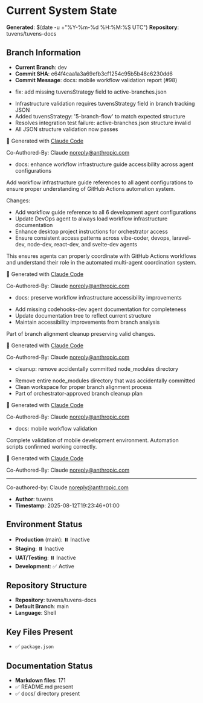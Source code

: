 # Current System State
**Generated**: $(date -u +"%Y-%m-%d %H:%M:%S UTC")
**Repository**: tuvens/tuvens-docs

## Branch Information
- **Current Branch**: dev
- **Commit SHA**: e64f4caa1a3a69efb3cf1254c95b5b48c6230dd6
- **Commit Message**: docs: mobile workflow validation report (#98)

* fix: add missing tuvensStrategy field to active-branches.json

- Infrastructure validation requires tuvensStrategy field in branch tracking JSON
- Added tuvensStrategy: '5-branch-flow' to match expected structure
- Resolves integration test failure: active-branches.json structure invalid
- All JSON structure validation now passes

🤖 Generated with [Claude Code](https://claude.ai/code)

Co-Authored-By: Claude <noreply@anthropic.com>

* docs: enhance workflow infrastructure guide accessibility across agent configurations

Add workflow infrastructure guide references to all agent configurations to ensure
proper understanding of GitHub Actions automation system.

Changes:
- Add workflow guide reference to all 6 development agent configurations
- Update DevOps agent to always load workflow infrastructure documentation
- Enhance desktop project instructions for orchestrator access
- Ensure consistent access patterns across vibe-coder, devops, laravel-dev,
  node-dev, react-dev, and svelte-dev agents

This ensures agents can properly coordinate with GitHub Actions workflows and
understand their role in the automated multi-agent coordination system.

🤖 Generated with [Claude Code](https://claude.ai/code)

Co-Authored-By: Claude <noreply@anthropic.com>

* docs: preserve workflow infrastructure accessibility improvements

- Add missing codehooks-dev agent documentation for completeness
- Update documentation tree to reflect current structure
- Maintain accessibility improvements from branch analysis

Part of branch alignment cleanup preserving valid changes.

🤖 Generated with [Claude Code](https://claude.ai/code)

Co-Authored-By: Claude <noreply@anthropic.com>

* cleanup: remove accidentally committed node_modules directory

- Remove entire node_modules directory that was accidentally committed
- Clean workspace for proper branch alignment process
- Part of orchestrator-approved branch cleanup plan

🤖 Generated with [Claude Code](https://claude.ai/code)

Co-Authored-By: Claude <noreply@anthropic.com>

* docs: mobile workflow validation

Complete validation of mobile development environment.
Automation scripts confirmed working correctly.

🤖 Generated with [Claude Code](https://claude.ai/code)

Co-Authored-By: Claude <noreply@anthropic.com>

---------

Co-authored-by: Claude <noreply@anthropic.com>
- **Author**: tuvens
- **Timestamp**: 2025-08-12T19:23:46+01:00

## Environment Status
- **Production** (main): ⏸️ Inactive
- **Staging**: ⏸️ Inactive
- **UAT/Testing**: ⏸️ Inactive
- **Development**: ✅ Active

## Repository Structure
- **Repository**: tuvens/tuvens-docs
- **Default Branch**: main
- **Language**: Shell

## Key Files Present
- ✅ `package.json`

## Documentation Status
- **Markdown files**: 171
- ✅ README.md present
- ✅ docs/ directory present
